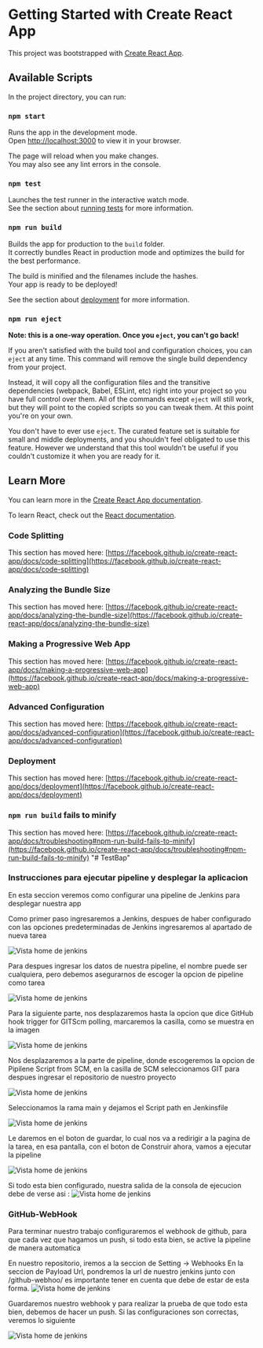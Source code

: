# Getting Started with Create React App

This project was bootstrapped with [Create React App](https://github.com/facebook/create-react-app).

## Available Scripts

In the project directory, you can run:

### `npm start`

Runs the app in the development mode.\
Open [http://localhost:3000](http://localhost:3000) to view it in your browser.

The page will reload when you make changes.\
You may also see any lint errors in the console.

### `npm test`

Launches the test runner in the interactive watch mode.\
See the section about [running tests](https://facebook.github.io/create-react-app/docs/running-tests) for more information.

### `npm run build`

Builds the app for production to the `build` folder.\
It correctly bundles React in production mode and optimizes the build for the best performance.

The build is minified and the filenames include the hashes.\
Your app is ready to be deployed!

See the section about [deployment](https://facebook.github.io/create-react-app/docs/deployment) for more information.

### `npm run eject`

**Note: this is a one-way operation. Once you `eject`, you can't go back!**

If you aren't satisfied with the build tool and configuration choices, you can `eject` at any time. This command will remove the single build dependency from your project.

Instead, it will copy all the configuration files and the transitive dependencies (webpack, Babel, ESLint, etc) right into your project so you have full control over them. All of the commands except `eject` will still work, but they will point to the copied scripts so you can tweak them. At this point you're on your own.

You don't have to ever use `eject`. The curated feature set is suitable for small and middle deployments, and you shouldn't feel obligated to use this feature. However we understand that this tool wouldn't be useful if you couldn't customize it when you are ready for it.

## Learn More

You can learn more in the [Create React App documentation](https://facebook.github.io/create-react-app/docs/getting-started).

To learn React, check out the [React documentation](https://reactjs.org/).

### Code Splitting

This section has moved here: [https://facebook.github.io/create-react-app/docs/code-splitting](https://facebook.github.io/create-react-app/docs/code-splitting)

### Analyzing the Bundle Size

This section has moved here: [https://facebook.github.io/create-react-app/docs/analyzing-the-bundle-size](https://facebook.github.io/create-react-app/docs/analyzing-the-bundle-size)

### Making a Progressive Web App

This section has moved here: [https://facebook.github.io/create-react-app/docs/making-a-progressive-web-app](https://facebook.github.io/create-react-app/docs/making-a-progressive-web-app)

### Advanced Configuration

This section has moved here: [https://facebook.github.io/create-react-app/docs/advanced-configuration](https://facebook.github.io/create-react-app/docs/advanced-configuration)

### Deployment

This section has moved here: [https://facebook.github.io/create-react-app/docs/deployment](https://facebook.github.io/create-react-app/docs/deployment)

### `npm run build` fails to minify

This section has moved here: [https://facebook.github.io/create-react-app/docs/troubleshooting#npm-run-build-fails-to-minify](https://facebook.github.io/create-react-app/docs/troubleshooting#npm-run-build-fails-to-minify)
"# TestBap" 


### Instrucciones para ejecutar pipeline y desplegar la aplicacion 

En esta seccion veremos como configurar una pipeline de Jenkins para desplegar nuestra app

Como primer paso ingresaremos a Jenkins, despues de haber configurado con las opciones predeterminadas de Jenkins ingresaremos al apartado de nueva tarea 

![Vista home de jenkins](https://github.com/MartinSantos28/TestBap/blob/main/ReadMeImages/Jenkinshome.png)

Para despues ingresar los datos de nuestra pipeline, el nombre puede ser cualquiera, pero debemos asegurarnos de escoger la opcion de pipeline como tarea 

![Vista home de jenkins](https://github.com/MartinSantos28/TestBap/blob/main/ReadMeImages/ConfTarea.png)

Para la siguiente parte, nos desplazaremos hasta la opcion que dice GitHub hook trigger for GITScm polling, marcaremos la casilla, como se muestra en la imagen 

![Vista home de jenkins](https://github.com/MartinSantos28/TestBap/blob/main/ReadMeImages/TriggerConf.png)

Nos desplazaremos a la parte de pipeline, donde escogeremos la opcion de Pipilene Script from SCM, en la casilla de SCM seleccionamos GIT para despues ingresar el repositorio de nuestro proyecto 

![Vista home de jenkins](https://github.com/MartinSantos28/TestBap/blob/main/ReadMeImages/GitConf.png)

Seleccionamos la rama main y dejamos el Script path en Jenkinsfile 

![Vista home de jenkins](https://github.com/MartinSantos28/TestBap/blob/main/ReadMeImages/FinalConf.png)

Le daremos en el boton de guardar, lo cual nos va a redirigir a la pagina de la tarea, en esa pantalla, con el boton de Construir ahora, vamos a ejecutar la pipeline 

![Vista home de jenkins](https://github.com/MartinSantos28/TestBap/blob/main/ReadMeImages/TareaHome.png)

Si todo esta bien configurado, nuestra salida de la consola de ejecucion debe de verse asi : 
![Vista home de jenkins](https://github.com/MartinSantos28/TestBap/blob/main/ReadMeImages/SalidaConsola.png)

### GitHub-WebHook 

Para terminar nuestro trabajo configuraremos el webhook de github, para que cada vez que hagamos un push, si todo esta bien, se active la pipeline de manera automatica 

En nuestro repositorio, iremos a la seccion de Setting -> Webhooks
En la seccion de Payload Url, pondremos la url de nuestro jenkins junto con /github-webhoo/ es importante tener en cuenta que debe de estar de esta forma.
![Vista home de jenkins](https://github.com/MartinSantos28/TestBap/blob/main/ReadMeImages/WebHook.png)

Guardaremos nuestro webhook y para realizar la prueba de que todo esta bien, debemos de hacer un push.
Si las configuraciones son correctas, veremos lo siguiente 

![Vista home de jenkins](https://github.com/MartinSantos28/TestBap/blob/main/ReadMeImages/WebHookOk.png)

